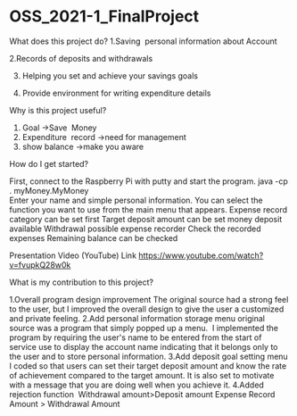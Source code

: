 # OSS_2021-1_FinalProject

<Account Management>

What does this project do?
1.Saving  personal information about Account

2.Records of deposits and withdrawals

3. Helping you set and achieve your savings goals

4. Provide environment for writing expenditure details
    

Why is this project useful?
1. Goal
->Save  Money
2. Expenditure 
record
->need for management
3. show balance
->make you aware
 

How do I get started?

First, connect to the Raspberry Pi with putty and start the program.
 java -cp . myMoney.MyMoney     <enter this code>    
Enter your name and simple personal information.
You can select the function you want to use from the main menu that appears.
Expense record category can be set first
Target deposit amount can be set
money deposit available
Withdrawal possible
expense recorder
Check the recorded expenses
Remaining balance can be checked



Presentation Video (YouTube) Link
https://www.youtube.com/watch?v=fvupkQ28w0k

What is my contribution to this project?
    
1.Overall program design improvement
    The original source had a strong feel to the user, 
    but I improved the overall design to give the user a customized and private feeling.
2.Add personal information storage menu
    original source was a program that simply popped up a menu. 
    I implemented the program by requiring the user's name to be entered from the start of service 
    use to display the account name indicating that it belongs only to the user and to store personal information.
3.Add deposit goal setting menu
    I coded so that users can set their target deposit amount and know the rate of achievement compared to the target amount. 
    It is also set to motivate with a message that you are doing well when you achieve it.
4.Added rejection function 
    Withdrawal amount>Deposit amount
Expense Record Amount > Withdrawal Amount


